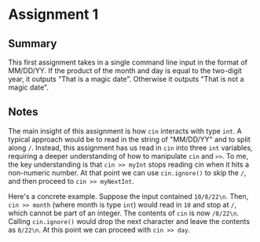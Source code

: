 # Assignment 1
## Summary

This first assignment takes in a single command line input in the format of MM/DD/YY.  If the product of the month and day is equal to the two-digit year, it outputs "That is a magic date". Otherwise it outputs "That is not a magic date". 

## Notes

The main insight of this assignment is how `cin` interacts with type `int`. A typical approach would be to read in the string of "MM/DD/YY" and to split along `/`.  Instead, this assignment has us read in `cin` into three `int` variables, requiring a deeper understanding of how to manipulate `cin` and `>>`. To me, the key understanding is that `cin >> myInt` stops reading cin when it hits a non-numeric number. At that point we can use `cin.ignore()` to skip the `/`, and then proceed to `cin >> myNextInt`.

Here's a concrete example. Suppose the input contained `10/8/22\n`.  Then, `cin >> month` (where month is type `int`) would read in `10` and stop at `/`, which cannot be part of an integer.  The contents of `cin` is now `/8/22\n`.  Calling `cin.ignore()` would drop the next character and leave the contents as `8/22\n`. At this point we can proceed with `cin >> day`.